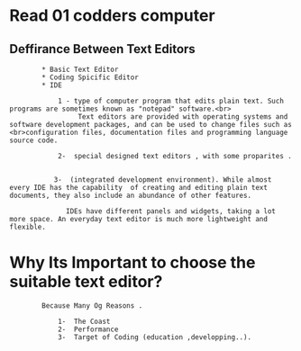  # Read 01 codders computer
      
        
  
        
 ## Deffirance Between Text Editors
       
       
            * Basic Text Editor
            * Coding Spicific Editor
            * IDE
        
                1 - type of computer program that edits plain text. Such programs are sometimes known as "notepad" software.<br>
                     Text editors are provided with operating systems and software development packages, and can be used to change files such as <br>configuration files, documentation files and programming language source code.
                
                2-  special designed text editors , with some proparites . 


               3-  (integrated development environment). While almost every IDE has the capability  of creating and editing plain text documents, they also include an abundance of other features.

                  IDEs have different panels and widgets, taking a lot more space. An everyday text editor is much more lightweight and flexible.  
                
       
            
# Why Its Important to choose the suitable text editor?
    
            Because Many Og Reasons .
           
                1-  The Coast 
                2-  Performance
                3-  Target of Coding (education ,developping..).
      